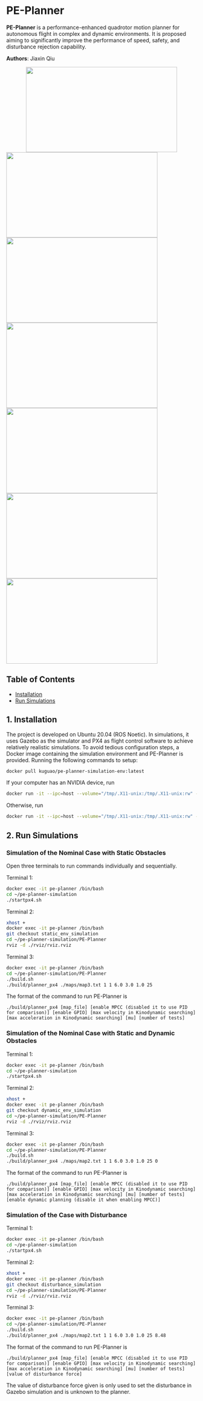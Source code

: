 # PE-Planner

**PE-Planner** is a performance-enhanced quadrotor motion planner for autonomous flight in complex and dynamic environments. It is proposed aiming to significantly improve the performance of speed, safety, and disturbance rejection capability.

__Authors__: Jiaxin Qiu

<p align="center">
<div style="text-align:center">
	 <img src="gif/github_video1.gif" width = "400" height = "225"/>
</div>
  <img src="gif/github_video2.gif" width = "400" height = "225"/>
  <img src="gif/github_video3.gif" width = "400" height = "225"/>
  <img src="gif/github_video4.gif" width = "400" height = "225"/>
  <img src="gif/github_video5.gif" width = "400" height = "225"/>
  <img src="gif/github_video6.gif" width = "400" height = "225"/>
  <img src="gif/github_video7.gif" width = "400" height = "225"/>
</p>

## Table of Contents

* [Installation](#1-installation)
* [Run Simulations](#2-run-simulations)

## 1. Installation
The project is developed on Ubuntu 20.04 (ROS Noetic). In simulations, it uses Gazebo as the simulator and PX4 as flight control software to achieve relatively realistic simulations. To avoid tedious configuration steps, a Docker image containing the simulation environment and PE-Planner is provided. Running the following commands to setup:

```bash
docker pull kuguao/pe-planner-simulation-env:latest
```
If your computer has an NVIDIA device, run
```bash
docker run -it --ipc=host --volume="/tmp/.X11-unix:/tmp/.X11-unix:rw" --gpus all --env="DISPLAY" --env="NVIDIA_DRIVER_CAPABILITIES=all" --env="QT_X11_NO_MITSHM=1" --name="pe-planner" kuguao/pe-planner-simulation-env:latest
```
Otherwise, run
```bash
docker run -it --ipc=host --volume="/tmp/.X11-unix:/tmp/.X11-unix:rw" --env="DISPLAY" --name="pe-planner" kuguao/pe-planner-simulation-env:latest
```

## 2. Run Simulations
### Simulation of the Nominal Case with Static Obstacles
Open three terminals to run commands individually and sequentially.

Terminal 1:
```bash
docker exec -it pe-planner /bin/bash
cd ~/pe-planner-simulation
./startpx4.sh
```
Terminal 2:
```bash
xhost +
docker exec -it pe-planner /bin/bash
git checkout static_env_simulation
cd ~/pe-planner-simulation/PE-Planner
rviz -d ./rviz/rviz.rviz
```
Terminal 3:
```bash
docker exec -it pe-planner /bin/bash
cd ~/pe-planner-simulation/PE-Planner
./build.sh
./build/planner_px4 ./maps/map3.txt 1 1 6.0 3.0 1.0 25
```
The format of the command to run PE-Planner is 
```
./build/planner_px4 [map_file] [enable MPCC (disabled it to use PID for comparison)] [enable GPIO] [max velocity in Kinodynamic searching] [max acceleration in Kinodynamic searching] [mu] [number of tests]
```

### Simulation of the Nominal Case with Static and Dynamic Obstacles
Terminal 1:
```bash
docker exec -it pe-planner /bin/bash
cd ~/pe-planner-simulation
./startpx4.sh
```
Terminal 2:
```bash
xhost +
docker exec -it pe-planner /bin/bash
git checkout dynamic_env_simulation
cd ~/pe-planner-simulation/PE-Planner
rviz -d ./rviz/rviz.rviz
```
Terminal 3:
```bash
docker exec -it pe-planner /bin/bash
cd ~/pe-planner-simulation/PE-Planner
./build.sh
./build/planner_px4 ./maps/map2.txt 1 1 6.0 3.0 1.0 25 0
```
The format of the command to run PE-Planner is 
```
./build/planner_px4 [map_file] [enable MPCC (disabled it to use PID for comparison)] [enable GPIO] [max velocity in Kinodynamic searching] [max acceleration in Kinodynamic searching] [mu] [number of tests] [enable dynamic planning (disable it when enabling MPCC)]
```
### Simulation of the Case with Disturbance
Terminal 1:
```bash
docker exec -it pe-planner /bin/bash
cd ~/pe-planner-simulation
./startpx4.sh
```
Terminal 2:
```bash
xhost +
docker exec -it pe-planner /bin/bash
git checkout disturbance_simulation
cd ~/pe-planner-simulation/PE-Planner
rviz -d ./rviz/rviz.rviz
```
Terminal 3:
```bash
docker exec -it pe-planner /bin/bash
cd ~/pe-planner-simulation/PE-Planner
./build.sh
./build/planner_px4 ./maps/map2.txt 1 1 6.0 3.0 1.0 25 8.48
```
The format of the command to run PE-Planner is 
```
./build/planner_px4 [map_file] [enable MPCC (disabled it to use PID for comparison)] [enable GPIO] [max velocity in Kinodynamic searching] [max acceleration in Kinodynamic searching] [mu] [number of tests] [value of disturbance force]
```
The value of disturbance force given is only used to set the disturbance in Gazebo simulation and is unknown to the planner.